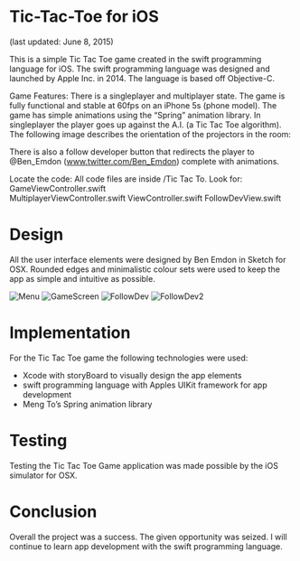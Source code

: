 Tic-Tac-Toe for iOS
================================
(last updated: June 8, 2015)

This is a simple Tic Tac Toe game created in the swift programming language for iOS. The swift programming language was designed and launched by Apple Inc. in 2014. The language is based off Objective-C.

Game Features:
There is a singleplayer and multiplayer state. The game is fully functional and stable at 60fps on an iPhone 5s (phone model). The game has simple animations using the “Spring” animation library.
In singleplayer the player goes up against the A.I. (a Tic Tac Toe algorithm).
The following image describes the orientation of the projectors in the room:

There is also a follow developer button that redirects the player to @Ben_Emdon (www.twitter.com/Ben_Emdon) complete with animations.

Locate the code:
All code files are inside /Tic Tac To.
Look for:
	GameViewController.swift  
	MultiplayerViewController.swift
	ViewController.swift
	FollowDevView.swift

Design
======

All the user interface elements were designed by Ben Emdon in Sketch for OSX. Rounded edges and minimalistic colour sets were used to keep the app as simple and intuitive as possible.  

![Menu](https://github.com/BenEmdon/Tic-Tac-Toe/blob/master/GameScreens/1MenuScreen.png)
![GameScreen](https://github.com/BenEmdon/Tic-Tac-Toe/blob/master/GameScreens/2GameScreen.png)
![FollowDev](https://github.com/BenEmdon/Tic-Tac-Toe/blob/master/GameScreens/3FollowDevScreen.png)
![FollowDev2](https://github.com/BenEmdon/Tic-Tac-Toe/blob/master/GameScreens/4FollowDevScreen2.png)


Implementation
==============

For the Tic Tac Toe game the following technologies were used:
- Xcode with storyBoard to visually design the app elements
- swift programming language with Apples UIKit framework for app development
- Meng To’s Spring animation library


Testing
=======

Testing the Tic Tac Toe Game application was made possible by the iOS simulator for OSX.


Conclusion
==========

Overall the project was a success. The given opportunity was seized. I will continue to learn app development with the swift programming language.
